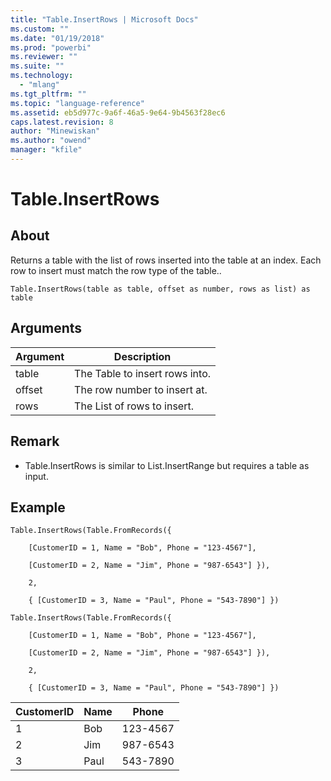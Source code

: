 ```yaml
---
title: "Table.InsertRows | Microsoft Docs"
ms.custom: ""
ms.date: "01/19/2018"
ms.prod: "powerbi"
ms.reviewer: ""
ms.suite: ""
ms.technology: 
  - "mlang"
ms.tgt_pltfrm: ""
ms.topic: "language-reference"
ms.assetid: eb5d977c-9a6f-46a5-9e64-9b4563f28ec6
caps.latest.revision: 8
author: "Minewiskan"
ms.author: "owend"
manager: "kfile"
---
```

# Table.InsertRows

  
## About  
Returns a table with the list of rows inserted into the table at an index. Each row to insert must match the row type of the table..  
  
```  
Table.InsertRows(table as table, offset as number, rows as list) as table  
```  
  
## Arguments  
  
|Argument|Description|  
|------------|---------------|  
|table|The Table to insert rows into.|  
|offset|The row number to insert at.|  
|rows|The List of rows to insert.|  
  
## Remark  
  
-   Table.InsertRows is similar to List.InsertRange but requires a table as input.  
  
## Example  
  
```  
Table.InsertRows(Table.FromRecords({  
  
    [CustomerID = 1, Name = "Bob", Phone = "123-4567"],  
  
    [CustomerID = 2, Name = "Jim", Phone = "987-6543"] }),  
  
    2,  
  
    { [CustomerID = 3, Name = "Paul", Phone = "543-7890"] })  
  
Table.InsertRows(Table.FromRecords({  
  
    [CustomerID = 1, Name = "Bob", Phone = "123-4567"],  
  
    [CustomerID = 2, Name = "Jim", Phone = "987-6543"] }),  
  
    2,  
  
    { [CustomerID = 3, Name = "Paul", Phone = "543-7890"] })  
```  
  
|CustomerID|Name|Phone|  
|--------------|--------|---------|  
|1|Bob|123-4567|  
|2|Jim|987-6543|  
|3|Paul|543-7890|  
  
